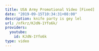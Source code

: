 ```yaml
---
title: USA Army Promotional Video [Fixed]
date: "2019-09-15T10:34:31+08:00"
description: knife party is gey lel
url: /nfkrz/KJdN-1Yfo6k/
providers:
  youtube:
    id: KJdN-1Yfo6k
type: video
---
```

